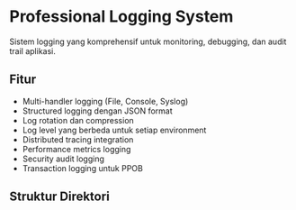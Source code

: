 # Professional Logging System

Sistem logging yang komprehensif untuk monitoring, debugging, dan audit trail aplikasi.

## Fitur

- Multi-handler logging (File, Console, Syslog)
- Structured logging dengan JSON format
- Log rotation dan compression
- Log level yang berbeda untuk setiap environment
- Distributed tracing integration
- Performance metrics logging
- Security audit logging
- Transaction logging untuk PPOB

## Struktur Direktori
